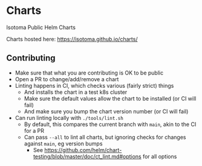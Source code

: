 # Charts

Isotoma Public Helm Charts

Charts hosted here: https://isotoma.github.io/charts/

## Contributing

- Make sure that what you are contributing is OK to be public
- Open a PR to change/add/remove a chart
- Linting happens in CI, which checks various (fairly strict) things
    - And installs the chart in a test k8s cluster
    - Make sure the default values allow the chart to be installed (or CI will fail)
    - And make sure you bump the chart version number (or CI will fail)
- Can run linting locally with `./tools/lint.sh`
    - By default, this compares the current branch with `main`, akin to the CI for a PR
    - Can pass `--all` to lint all charts, but ignoring checks for changes against `main`, eg version bumps
        - See https://github.com/helm/chart-testing/blob/master/doc/ct_lint.md#options for all options
